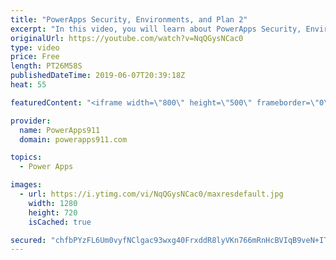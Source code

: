 ```yaml
---
title: "PowerApps Security, Environments, and Plan 2"
excerpt: "In this video, you will learn about PowerApps Security, Environments, and how you can do it better with A plan 2 license.  Video on getting started with PowerApps SQL https://www.youtube.com/watch?v=CO6xfbjnYwc  If you need help, training, or consulting check out https://www.PowerApps911.com/training"
originalUrl: https://youtube.com/watch?v=NqQGysNCac0
type: video
price: Free
length: PT26M58S
publishedDateTime: 2019-06-07T20:39:18Z
heat: 55

featuredContent: "<iframe width=\"800\" height=\"500\" frameborder=\"0\" src=\"https://www.youtube.com/embed/NqQGysNCac0\" allow=\"accelerometer; autoplay; encrypted-media; gyroscope; picture-in-picture\" allowfullscreen></iframe>"

provider:
  name: PowerApps911
  domain: powerapps911.com

topics:
  - Power Apps

images:
  - url: https://i.ytimg.com/vi/NqQGysNCac0/maxresdefault.jpg
    width: 1280
    height: 720
    isCached: true

secured: "chfbPYzFL6Um0vyfNClgac93wxg40FrxddR8lyVKn766mRnHcBVIqB9veN+ITuqozy9TSsAP3uThGYdvzqtUE0ub1zo2JU2ZaEIPeyzCx7lCr74buP81NbYfe1uqq9FEZ7TANsPkfYPMdryiZMgiuaxg+Rs92YunHT0aauQBlcxX15JXlk1V00+XPZdY8YGFPOl73Z+CgWatNP3kvsk9ySoK/6Os35dNTmE21pEeOPlmPfj1vITJ4zmHoNqr/+o8DKXmJZ1wW6wLk+gCmdj7pzR8EhNTrhFXi3nwfZK8SJqMp9FKxd+8VyXummjiQjXrBMRyexG4yfYCIQxZUyiMxK6ksmWENALD1NQVfd1pbWrCNhDUXzIqMFnYdEMTREMKhXfLd/UEDUXuInSw355+lc9dP6Z9s3J0xof+Q7dyYJw=;h33OEcl2j/Nlc1ynWoUQQA=="
---
```


